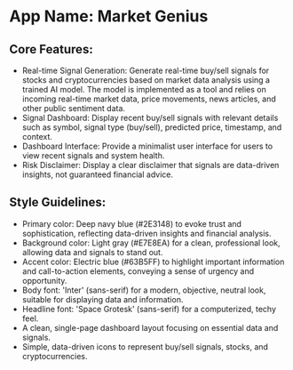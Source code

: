 # **App Name**: Market Genius

## Core Features:

- Real-time Signal Generation: Generate real-time buy/sell signals for stocks and cryptocurrencies based on market data analysis using a trained AI model. The model is implemented as a tool and relies on incoming real-time market data, price movements, news articles, and other public sentiment data.
- Signal Dashboard: Display recent buy/sell signals with relevant details such as symbol, signal type (buy/sell), predicted price, timestamp, and context.
- Dashboard Interface: Provide a minimalist user interface for users to view recent signals and system health.
- Risk Disclaimer: Display a clear disclaimer that signals are data-driven insights, not guaranteed financial advice.

## Style Guidelines:

- Primary color: Deep navy blue (#2E3148) to evoke trust and sophistication, reflecting data-driven insights and financial analysis.
- Background color: Light gray (#E7E8EA) for a clean, professional look, allowing data and signals to stand out.
- Accent color: Electric blue (#63B5FF) to highlight important information and call-to-action elements, conveying a sense of urgency and opportunity.
- Body font: 'Inter' (sans-serif) for a modern, objective, neutral look, suitable for displaying data and information.
- Headline font: 'Space Grotesk' (sans-serif) for a computerized, techy feel.
- A clean, single-page dashboard layout focusing on essential data and signals.
- Simple, data-driven icons to represent buy/sell signals, stocks, and cryptocurrencies.